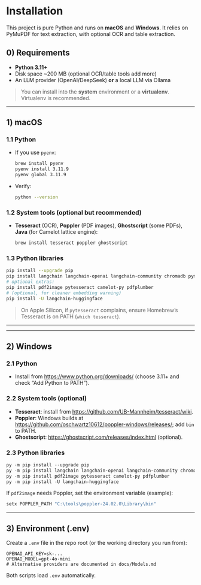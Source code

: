 # Installation

This project is pure Python and runs on **macOS** and **Windows**.
It relies on PyMuPDF for text extraction, with optional OCR and table extraction.

## 0) Requirements

- **Python 3.11+**
- Disk space ~200 MB (optional OCR/table tools add more)
- An LLM provider (OpenAI/DeepSeek) **or** a local LLM via Ollama

> You can install into the **system** environment or a **virtualenv**. Virtualenv is recommended.

---

## 1) macOS

### 1.1 Python
- If you use `pyenv`:
  ```bash
  brew install pyenv
  pyenv install 3.11.9
  pyenv global 3.11.9
  ```
- Verify:
  ```bash
  python --version
  ```

### 1.2 System tools (optional but recommended)
- **Tesseract** (OCR), **Poppler** (PDF images), **Ghostscript** (some PDFs), **Java** (for Camelot lattice engine):
  ```bash
  brew install tesseract poppler ghostscript
  ```

### 1.3 Python libraries
```bash
pip install --upgrade pip
pip install langchain langchain-openai langchain-community chromadb pymupdf pypdf python-dotenv
# optional extras:
pip install pdf2image pytesseract camelot-py pdfplumber
# (optional, for cleaner embedding warning)
pip install -U langchain-huggingface
```

> On Apple Silicon, if `pytesseract` complains, ensure Homebrew’s Tesseract is on PATH (`which tesseract`).

---
---

## 2) Windows

### 2.1 Python
- Install from <https://www.python.org/downloads/> (choose 3.11+ and check “Add Python to PATH”).

### 2.2 System tools (optional)
- **Tesseract**: install from <https://github.com/UB-Mannheim/tesseract/wiki>.
- **Poppler**: Windows builds at <https://github.com/oschwartz10612/poppler-windows/releases/>; add `bin` to PATH.
- **Ghostscript**: <https://ghostscript.com/releases/index.html> (optional).

### 2.3 Python libraries
```powershell
py -m pip install --upgrade pip
py -m pip install langchain langchain-openai langchain-community chromadb pymupdf pypdf python-dotenv
py -m pip install pdf2image pytesseract camelot-py pdfplumber
py -m pip install -U langchain-huggingface
```

If `pdf2image` needs Poppler, set the environment variable (example):
```powershell
setx POPPLER_PATH "C:\tools\poppler-24.02.0\Library\bin"
```

---

## 3) Environment (.env)

Create a `.env` file in the repo root (or the working directory you run from):

```
OPENAI_API_KEY=sk-...
OPENAI_MODEL=gpt-4o-mini
# Alternative providers are documented in docs/Models.md
```

Both scripts load `.env` automatically.

